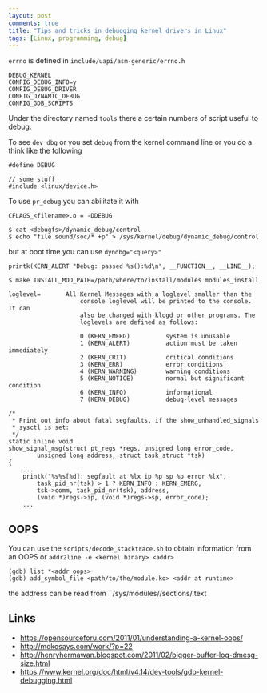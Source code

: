 ```yaml
---
layout: post
comments: true
title: "Tips and tricks in debugging kernel drivers in Linux"
tags: [Linux, programming, debug]
---
```


```errno``` is defined in ``include/uapi/asm-generic/errno.h``

```
DEBUG_KERNEL
CONFIG_DEBUG_INFO=y
CONFIG_DEBUG_DRIVER
CONFIG_DYNAMIC_DEBUG
CONFIG_GDB_SCRIPTS
```

Under the directory named ``tools`` there a certain numbers of script useful to debug.

To see ``dev_dbg`` or you set ``debug`` from the kernel command line or you do a think
like the following

```
#define DEBUG

// some stuff
#include <linux/device.h>
```
To use ``pr_debug`` you can abilitate it with

```
CFLAGS_<filename>.o = -DDEBUG
```
```
$ cat <debugfs>/dynamic_debug/control
$ echo "file sound/soc/* +p" > /sys/kernel/debug/dynamic_debug/control
```

but at boot time you can use ```dyndbg="<query>"```

```
printk(KERN_ALERT "Debug: passed %s():%d\n", __FUNCTION__, __LINE__);
```

```
$ make INSTALL_MOD_PATH=/path/where/to/install/modules modules_install
```

```
loglevel=       All Kernel Messages with a loglevel smaller than the
                    console loglevel will be printed to the console. It can
                    also be changed with klogd or other programs. The
                    loglevels are defined as follows:

                    0 (KERN_EMERG)          system is unusable
                    1 (KERN_ALERT)          action must be taken immediately
                    2 (KERN_CRIT)           critical conditions
                    3 (KERN_ERR)            error conditions
                    4 (KERN_WARNING)        warning conditions
                    5 (KERN_NOTICE)         normal but significant condition
                    6 (KERN_INFO)           informational
                    7 (KERN_DEBUG)          debug-level messages
```

```
/*
 * Print out info about fatal segfaults, if the show_unhandled_signals
 * sysctl is set:
 */
static inline void
show_signal_msg(struct pt_regs *regs, unsigned long error_code,
		unsigned long address, struct task_struct *tsk)
{
	...
	printk("%s%s[%d]: segfault at %lx ip %p sp %p error %lx",
		task_pid_nr(tsk) > 1 ? KERN_INFO : KERN_EMERG,
		tsk->comm, task_pid_nr(tsk), address,
		(void *)regs->ip, (void *)regs->sp, error_code);
	...
```

## OOPS

You can use the ``scripts/decode_stacktrace.sh`` to obtain information from an OOPS or
``addr2line -e <kernel binary> <addr>``

```
(gdb) list *<addr oops>
(gdb) add_symbol_file <path/to/the/module.ko> <addr at runtime>
```

the address can be read from ``/sys/modules/<name>/sections/.text

## Links

 - https://opensourceforu.com/2011/01/understanding-a-kernel-oops/
 - http://mokosays.com/work/?p=22
 - http://henryhermawan.blogspot.com/2011/02/bigger-buffer-log-dmesg-size.html
 - https://www.kernel.org/doc/html/v4.14/dev-tools/gdb-kernel-debugging.html
